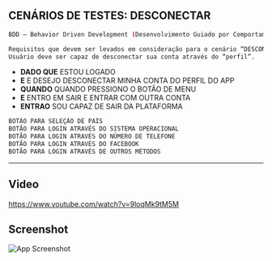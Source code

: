 
## CENÁRIOS DE TESTES: DESCONECTAR
```bash
BDD — Behavior Driven Development (Desenvolvimento Guiado por Comportamento).
```
```bash
Requisitos que devem ser levados em consideração para o cenário “DESCONECTAR”
Usuário deve ser capaz de desconectar sua conta através do “perfil”.
```
- **DADO QUE** ESTOU LOGADO
- **E** E DESEJO DESCONECTAR MINHA CONTA DO PERFIL DO APP
- **QUANDO** QUANDO PRESSIONO O BOTÃO DE MENU
- **E** ENTRO EM SAIR E ENTRAR COM OUTRA CONTA
- **ENTRAO** SOU CAPAZ DE SAIR DA PLATAFORMA

```bash
BOTÃO PARA SELEÇÃO DE PAÍS
BOTÃO PARA LOGIN ATRAVÉS DO SISTEMA OPERACIONAL
BOTÃO PARA LOGIN ATRAVÉS DO NÚMERO DE TELEFONE
BOTÃO PARA LOGIN ATRAVÉS DO FACEBOOK
BOTÃO PARA LOGIN ATRAVÉS DE OUTROS MÉTODOS
```
-----------------------------------------------------------------
## Video
https://www.youtube.com/watch?v=9loqMk9tM5M

## Screenshot
![App Screenshot](https://media.discordapp.net/attachments/993982266273452053/996162467682070628/unknown.png?width=853&height=480)



